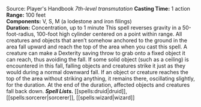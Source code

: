 Source: Player's Handbook
*7th-level transmutation*
**Casting Time:** 1 action  
**Range:** 100 feet  
**Components:** V, S, M (a lodestone and iron filings)  
**Duration:** Concentration, up to 1 minute
This spell reverses gravity in a 50-foot-radius, 100-foot high cylinder centered on a point within range. All creatures and objects that aren’t somehow anchored to the ground in the area fall upward and reach the top of the area when you cast this spell. A creature can make a Dexterity saving throw to grab onto a fixed object it can reach, thus avoiding the fall.
If some solid object (such as a ceiling) is encountered in this fall, falling objects and creatures strike it just as they would during a normal downward fall. If an object or creature reaches the top of the area without striking anything, it remains there, oscillating slightly, for the duration.
At the end of the duration, affected objects and creatures fall back down.
***Spell Lists.*** [[spells:druid|druid]], [[spells:sorcerer|sorcerer]], [[spells:wizard|wizard]]
